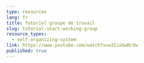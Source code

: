 ```yaml
---
type: resources
lang: fr
title: Tutoriel groupe de travail
slug: tutorial-start-working-group
resource_types:
  - self-organizing-system
link: https://www.youtube.com/watch?v=w3IioGwRc9w
published: true
---
```

